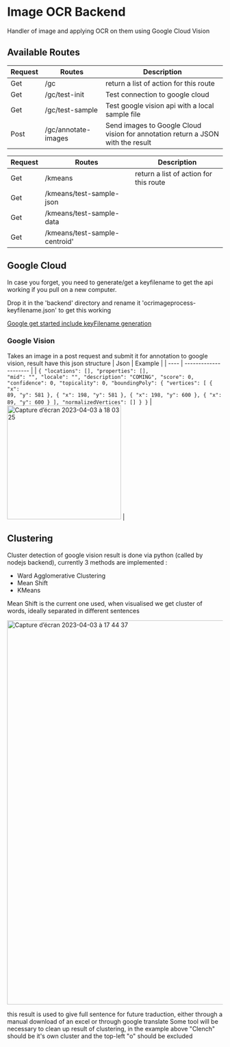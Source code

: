 # Image OCR Backend

Handler of image and applying OCR on them using Google Cloud Vision

## Available Routes

| Request | Routes               | Description |
| ------- | -------------------- | ----------- |
|   Get   | /gc                  | return a list of action for this route       |
|   Get   | /gc/test-init        | Test connection to google cloud       |
|   Get   | /gc/test-sample      | Test google vision api with a local sample file |
|   Post  | /gc/annotate-images  | Send images to Google Cloud vision for annotation return a JSON with the result |

| Request | Routes               | Description |
| ------- | -------------------- | ----------- |
|   Get   | /kmeans                             | return a list of action for this route       |
|   Get   | /kmeans/test-sample-json            |        |
|   Get   | /kmeans/test-sample-data            |  |
|   Get   | /kmeans/test-sample-centroid'       | |


## Google Cloud

In case you forget, you need to generate/get a keyfilename to get the api working if you pull on a new computer.

Drop it in the 'backend' directory and rename it 'ocrimageprocess-keyfilename.json' to get this working

[Google get started include keyFilename generation](https://cloud.google.com/vision/docs/detect-labels-image-client-libraries)

### Google Vision

Takes an image in a post request and submit it for annotation to google vision, result have this json structure
| Json | Example               |
| ---- | --------------------- |
| <code>{
        "locations": [],
        "properties": [],
        "mid": "",
        "locale": "",
        "description": "COMING",
        "score": 0,
        "confidence": 0,
        "topicality": 0,
        "boundingPoly": {
          "vertices": [
            { "x": 89, "y": 581 },
            { "x": 198, "y": 581 },
            { "x": 198, "y": 600 },
            { "x": 89, "y": 600 }
          ],
          "normalizedVertices": []
        }
      }</code> | <img width="266" alt="Capture d’écran 2023-04-03 à 18 03 25" src="https://user-images.githubusercontent.com/15010119/229565434-35a9918e-6553-4896-9145-36036aa4a4c3.png"> |

## Clustering

Cluster detection of google vision result is done via python (called by nodejs backend), currently 3 methods are implemented :
 - Ward Agglomerative Clustering
 - Mean Shift
 - KMeans
 
 Mean Shift is the current one used, when visualised we get cluster of words, ideally separated in different sentences
 
 <img width="897" alt="Capture d’écran 2023-04-03 à 17 44 37" src="https://user-images.githubusercontent.com/15010119/229561935-fe39be30-2278-4a30-b950-cf546606f6b6.png">

this result is used to give full sentence for future traduction, either through a manual download of an excel or through google translate
Some tool will be necessary to clean up result of clustering, in the example above "Clench" should be it's own cluster and the top-left "o" should be excluded


 
